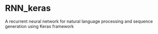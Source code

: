 # RNN_keras
A recurrent neural network for natural language processing and sequence generation using Keras framework
